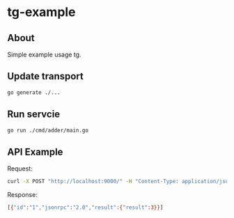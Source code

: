 # tg-example

## About
Simple example usage tg.
## Update transport
```bash
go generate ./...
```
## Run servcie
```bash
go run ./cmd/adder/main.go
```
## API Example
Request:
```bash
curl -X POST "http://localhost:9000/" -H "Content-Type: application/json" -d '[{"id":"1", "jsonrpc":"2.0", "method":"adder.sumTwoNumbers", "params":{"first":1, "second":2}}]'
```
Response:
```bash
[{"id":"1","jsonrpc":"2.0","result":{"result":3}}]
```